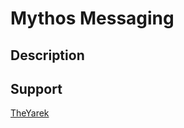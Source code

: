 Mythos Messaging
================

Description
-----------

Support
-------

[TheYarek](mailto:jwojtas@yarek.io)
